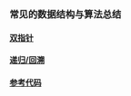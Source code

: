 ### 常见的数据结构与算法总结

#### [双指针](double_pointers/contents.md)
#### [递归/回溯](recursive/contents.md)

#### [参考代码](https://github.com/movetobe/data_structure_and_algorithms)

